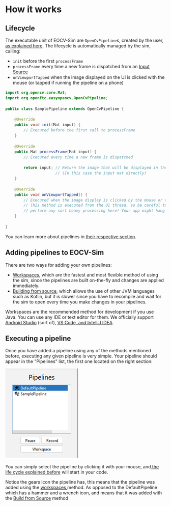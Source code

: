 # How it works

## Lifecycle

The executable unit of EOCV-Sim are `OpenCvPipeline`s, created by the user, [as explained here](../introduction/pipelines.md). The lifecycle is automatically managed by the sim, calling:

* `init` before the first `processFrame`
* `processFrame` every time a new frame is dispatched from an [Input Source](../features/input-sources.md)
* `onViewportTapped` when the image displayed on the UI is clicked with the mouse (or tapped if running the pipeline on a phone)

```java
import org.opencv.core.Mat;
import org.openftc.easyopencv.OpenCvPipeline;

public class SamplePipeline extends OpenCvPipeline {

    @Override
    public void init(Mat input) {
        // Executed before the first call to processFrame
    }

    @Override
    public Mat processFrame(Mat input) {
        // Executed every time a new frame is dispatched

        return input; // Return the image that will be displayed in the viewport
                      // (In this case the input mat directly)
    }

    @Override
    public void onViewportTapped() {
        // Executed when the image display is clicked by the mouse or tapped
        // This method is executed from the UI thread, so be careful to not
        // perform any sort heavy processing here! Your app might hang otherwise
    }

}
```

You can learn more about pipelines in [their respective section](../introduction/pipelines.md).

## Adding pipelines to EOCV-Sim

There are two ways for adding your own pipelines:

* [Workspaces](../workspaces/what-are-workspaces.md), which are the fastest and most flexible method of using the sim, since the pipelines are built on-the-fly and changes are applied immediately.
* [Building from source](../other/untitled.md), which allows the use of other JVM languages such as Kotlin, but it is slower since you have to recompile and wait for the sim to open every time you make changes in your pipelines.

Workspaces are the recommended method for development if you use Java. You can use any IDE or text editor for them. We officially support [Android Studio](../workspaces/android-studio.md) (sort of), [VS Code, and IntelliJ IDEA](../workspaces/vscode-and-intellij.md).

## Executing a pipeline

Once you have added a pipeline using any of the methods mentioned before, executing any given pipeline is very simple. Your pipeline should appear in the "Pipelines" list, the first one located on the right section:

![In this case we will use the SamplePipeline shown before](<../.gitbook/assets/image (1) (1).png>)

You can simply select the pipeline by clicking it with your mouse, and[ the life cycle explained before](how-it-works.md#lifecycle) will start in your code.&#x20;

Notice the gears icon the pipeline has, this means that the pipeline was added using the [workspaces ](../workspaces/what-are-workspaces.md)method. As opposed to the DefaultPipeline which has a hammer and a wrench icon, and means that it was added with the [Build from Source](../other/untitled.md) method&#x20;
